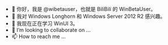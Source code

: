 - 👋 你好，我是 @wibetauser，也就是 BiliBili 的 WinBetaUser。
- 👀 我对 Windows Longhorn 和 Windows Server 2012 R2 感兴趣。
- 🌱 我现在正在学习 WinUI 3。
- 💞️ I’m looking to collaborate on ...
- 📫 How to reach me ...

<!---
winbetauser/winbetauser 是一个✨特殊的✨仓库因为它的 `README.md` （这个文件） 在你的 GitHub 个人信息上出现。
您可以单击“预览”链接以查看所做的更改。
--->
